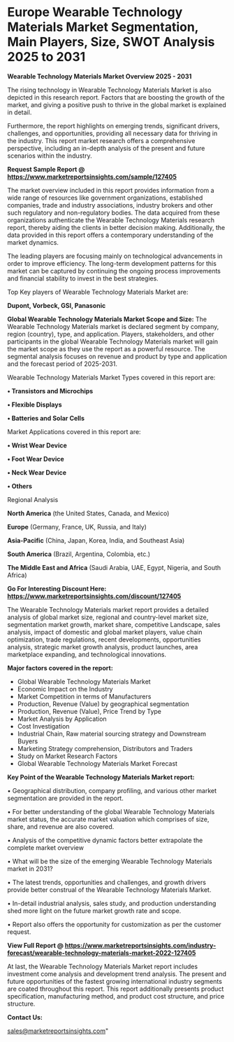  # Europe Wearable Technology Materials Market Segmentation, Main Players, Size, SWOT Analysis 2025 to 2031

<Strong> Wearable Technology Materials Market Overview 2025 - 2031</strong>

The rising technology in Wearable Technology Materials Market is also depicted in this research report. Factors that are boosting the growth of the market, and giving a positive push to thrive in the global market is explained in detail.

Furthermore, the report highlights on emerging trends, significant drivers, challenges, and opportunities, providing all necessary data for thriving in the industry. This report market research offers a comprehensive perspective, including an in-depth analysis of the present and future scenarios within the industry.

<strong>Request Sample Report @ <a href=https://www.marketreportsinsights.com/sample/127405>https://www.marketreportsinsights.com/sample/127405</a></strong>

The market overview included in this report provides information from a wide range of resources like government organizations, established companies, trade and industry associations, industry brokers and other such regulatory and non-regulatory bodies. The data acquired from these organizations authenticate the Wearable Technology Materials research report, thereby aiding the clients in better decision making. Additionally, the data provided in this report offers a contemporary understanding of the market dynamics.

The leading players are focusing mainly on technological advancements in order to improve efficiency. The long-term development patterns for this market can be captured by continuing the ongoing process improvements and financial stability to invest in the best strategies.

Top Key players of Wearable Technology Materials Market are:

<strong>Dupont, Vorbeck, GSI, Panasonic</strong>

<strong><b>Global Wearable Technology Materials Market Scope and Size:</b></strong>
The Wearable Technology Materials market is declared segment by company, region (country), type, and application. Players, stakeholders, and other participants in the global Wearable Technology Materials market will gain the market scope as they use the report as a powerful resource. The segmental analysis focuses on revenue and product by type and application and the forecast period of 2025-2031.

Wearable Technology Materials Market Types covered in this report are:

<strong>• Transistors and Microchips

• Flexible Displays

• Batteries and Solar Cells</strong>

Market Applications covered in this report are:

<strong>• Wrist Wear Device

• Foot Wear Device

• Neck Wear Device

• Others</strong> 

Regional Analysis

<strong>North America</strong> (the United States, Canada, and Mexico)

<strong>Europe</strong> (Germany, France, UK, Russia, and Italy)

<strong>Asia-Pacific</strong> (China, Japan, Korea, India, and Southeast Asia)

<strong>South America</strong> (Brazil, Argentina, Colombia, etc.)

<strong>The Middle East and Africa</strong> (Saudi Arabia, UAE, Egypt, Nigeria, and South Africa)

<strong>Go For Interesting Discount Here: <a href=https://www.marketreportsinsights.com/discount/127405>https://www.marketreportsinsights.com/discount/127405</a></strong>

The Wearable Technology Materials market report provides a detailed analysis of global market size, regional and country-level market size, segmentation market growth, market share, competitive Landscape, sales analysis, impact of domestic and global market players, value chain optimization, trade regulations, recent developments, opportunities analysis, strategic market growth analysis, product launches, area marketplace expanding, and technological innovations.

<strong><b>Major factors covered in the report:</b></strong>
<ul>
  <li>Global Wearable Technology Materials Market </li>
  <li>Economic Impact on the Industry</li>
  <li>Market Competition in terms of Manufacturers</li>
  <li>Production, Revenue (Value) by geographical segmentation</li>
  <li>Production, Revenue (Value), Price Trend by Type</li>
  <li>Market Analysis by Application</li>
  <li>Cost Investigation</li>
  <li>Industrial Chain, Raw material sourcing strategy and Downstream Buyers</li>
  <li>Marketing Strategy comprehension, Distributors and Traders</li>
  <li>Study on Market Research Factors</li>
  <li>Global Wearable Technology Materials Market Forecast</li>
</ul>

<strong><b>Key Point of the Wearable Technology Materials Market report:</b></strong>

• Geographical distribution, company profiling, and various other market segmentation are provided in the report.

• For better understanding of the global Wearable Technology Materials market status, the accurate market valuation which comprises of size, share, and revenue are also covered.

• Analysis of the competitive dynamic factors better extrapolate the complete market overview

• What will be the size of the emerging Wearable Technology Materials market in 2031?

• The latest trends, opportunities and challenges, and growth drivers provide better construal of the Wearable Technology Materials Market.

• In-detail industrial analysis, sales study, and production understanding shed more light on the future market growth rate and scope.

• Report also offers the opportunity for customization as per the customer request.

<strong><b>View Full Report @ <a href=https://www.marketreportsinsights.com/industry-forecast/wearable-technology-materials-market-2022-127405>https://www.marketreportsinsights.com/industry-forecast/wearable-technology-materials-market-2022-127405</a></b></strong>


At last, the Wearable Technology Materials Market report includes investment come analysis and development trend analysis. The present and future opportunities of the fastest growing international industry segments are coated throughout this report. This report additionally presents product specification, manufacturing method, and product cost structure, and price structure.

<strong>Contact Us:</strong>

sales@marketreportsinsights.com"
